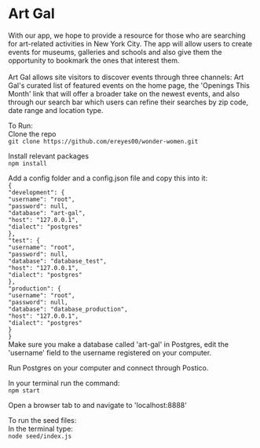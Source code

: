 # Art Gal

With our app, we hope to provide a resource for those who are searching for art-related activities in New York City. The app will allow users to create events for museums, galleries and schools and also give them the opportunity to bookmark the ones that interest them. <br/><br/>
Art Gal allows site visitors to discover events through three channels: Art Gal's curated list of featured events on the home page, the 'Openings This Month' link that will offer a broader take on the newest events, and also through our search bar which users can refine their searches by zip code, date range and location type.
<br/>

To Run: <br/>
Clone the repo <br/>
  `git clone https://github.com/ereyes00/wonder-women.git` <br/>

Install relevant packages <br/>
  `npm install` <br/>

Add a config folder and a config.json file and copy this into it: <br/>
  `{` <br/>
  `"development": {` <br/>
    `"username": "root",` <br/>
    `"password": null,` <br/>
    `"database": "art-gal",` <br/>
    `"host": "127.0.0.1",` <br/>
    `"dialect": "postgres"` <br/>
  `},` <br/>
  `"test": {` <br/>
    `"username": "root",` <br/>
    `"password": null,` <br/>
    `"database": "database_test",` <br/>
    `"host": "127.0.0.1",` <br/>
    `"dialect": "postgres"` <br/>
  `},` <br/>
  `"production": { `<br/>
    `"username": "root",` <br/>
    `"password": null,` <br/>
    `"database": "database_production",` <br/>
    `"host": "127.0.0.1",` <br/>
    `"dialect": "postgres"` <br/>
  `}` <br/>
  `}` <br/>
Make sure you make a database called 'art-gal' in Postgres, edit the 'username' field to the username registered on your computer. <br/>

Run Postgres on your computer and connect through Postico. <br/>

In your terminal run the command: <br/>
  `npm start` <br/>

Open a browser tab to and navigate to  'localhost:8888' <br/>


To run the seed files: <br/>
  In the terminal type: <br/>
    `node seed/index.js` <br/>

